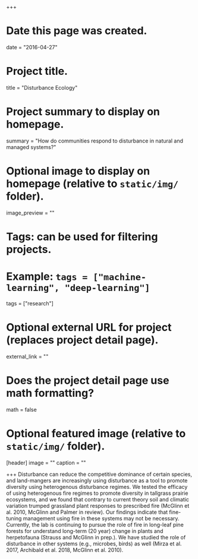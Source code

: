 +++
# Date this page was created.
date = "2016-04-27"

# Project title.
title = "Disturbance Ecology"

# Project summary to display on homepage.
summary = "How do communities respond to disturbance in natural and managed systems?"

# Optional image to display on homepage (relative to `static/img/` folder).
image_preview = ""

# Tags: can be used for filtering projects.
# Example: `tags = ["machine-learning", "deep-learning"]`
tags = ["research"]

# Optional external URL for project (replaces project detail page).
external_link = ""

# Does the project detail page use math formatting?
math = false

# Optional featured image (relative to `static/img/` folder).
[header]
image = ""
caption = ""

+++
Disturbance can reduce the competitive dominance of certain species, and land-mangers are increasingly using disturbance as a tool to promote diversity using heterogenous disturbance regimes. We tested the efficacy of using heterogenous fire regimes to promote diversity in tallgrass prairie ecosystems, and we found that contrary to current theory soil and climatic variation trumped grassland plant responses to prescribed fire (McGlinn et al. 2010, McGlinn and Palmer in review). Our findings indicate that fine-tuning management using fire in these systems may not be necessary. Currently, the lab is continuing to pursue the role of fire in long-leaf pine forests for understand long-term (20 year) change in plants and herpetofauna (Strauss and McGlinn in prep.). We have studied the role of disturbance in other systems (e.g., microbes, birds) as well (Mirza et al. 2017, Archibald et al. 2018, McGlinn et al. 2010). 
